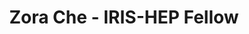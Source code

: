 ---
permalink: /fellows/zche.html
layout: fellow
pagetype: fellow
active: false
title: Zora Che - IRIS-HEP Fellow
fellow-name: Zora Che
project_title: Scaling Coffea-Casa Analysis Facility
focus-area: doma
dates:
  start: 2021-01-01
  end: 2021-05-31
photo: /assets/images/team/fellows-2021/Zora-Che.png
institution: Boston University
website:
e-mail: zche@bu.edu
mentors:
- Oksana Shadura (University of Nebraska-Lincoln)
- Brian Bockelman (Morgridge Institute)
project_goal: >
  Contribute to the further development of the Coffea-Casa Analysis Facility (AF)
  at University of Nebraska-Lincoln (UNL), to expand a gallery of Coffea-Casa analysis
  samples with existing analysis from CMS adapted to be executed in AF@UNL. I will
  facilitate the use of Coffea-Casa AF for Boston University and UNL CMS physicists
  currently working with NanoAOD datasets and investigation of possibility to use
  Arrow Dataset API as an input to Coffea for further integration with Skyhook DM.
proposal: /assets/pdf/fellows-2021/zche_proposal.pdf
presentations:
- title: Coffea-Casa Analysis Facility
  date: 2021-06-02
  url: Coffea-Casa Analysis Facility
  meeting: IRIS-HEP Topical Meetings
  meetingurl: https://indico.cern.ch/event/1040812/
  recordingurl: https://www.youtube.com/watch?v=G49KILQUXjs
  focus-area: doma
github-username: zorache
linkedin-profile: https://www.linkedin.com/in/zche
challenge-area:
funding-source: nsf
---